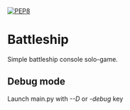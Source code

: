 [![PEP8](https://img.shields.io/badge/code%20style-pep8-orange.svg)](https://www.python.org/dev/peps/pep-0008/)
# Battleship
Simple battleship console solo-game.

## Debug mode
Launch main.py with *--D* or *-debug* key
